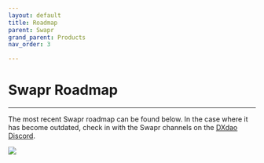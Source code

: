 ```yaml
---
layout: default
title: Roadmap
parent: Swapr
grand_parent: Products
nav_order: 3

---
```


# Swapr Roadmap

___

The most recent Swapr roadmap can be found below. In the case where it has become outdated, check in with the Swapr channels on the <a href="https://discord.gg/4QXEJQkvHH" target="_blank">DXdao Discord</a>.

[![](https://media.discordapp.net/attachments/819277847058448395/819980042263330876/swapr-roadmap-q1.png)](https://discord.gg/4QXEJQkvHH)